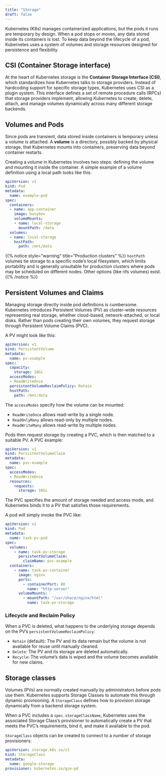 ```yaml
---
title: "Storage"
draft: false
---
```


Kubernetes (K8s) manages containerized applications, but the pods it runs are temporary by design. When a pod stops or moves, any data stored inside its containers is lost. To keep data beyond the lifecycle of a pod, Kubernetes uses a system of volumes and storage resources designed for persistence and flexibility.


## CSI (Container Storage interface)

At the heart of Kubernetes storage is the **Container Storage Interface (CSI)**, which standardizes how Kubernetes talks to storage providers. Instead of hardcoding support for specific storage types, Kubernetes uses CSI as a plugin system. This interface defines a set of remote procedure calls (RPCs) that storage providers implement, allowing Kubernetes to create, delete, attach, and manage volumes dynamically across many different storage backends.


## Volumes and Pods

Since pods are transient, data stored inside containers is temporary unless a volume is attached. A **volume** is a directory, possibly backed by physical storage, that Kubernetes mounts into containers, preserving data beyond container restarts.

Creating a volume in Kubernetes involves two steps: defining the volume and mounting it inside the container. A simple example of a volume definition using a local path looks like this:

```yaml
apiVersion: v1
kind: Pod
metadata:
  name: example-pod
spec:
  containers:
  - name: app-container
    image: busybox
    volumeMounts:
    - name: local-storage
      mountPath: /data
  volumes:
  - name: local-storage
    hostPath:
      path: /mnt/data
```
{{% notice style="warning" title="Production clusters" %}}
`hostPath` volumes tie storage to a specific node’s local filesystem, which limits portability and is generally unsuitable for production clusters where pods may be scheduled on different nodes. Other options (like nfs volumes) exist.
{{% /notice %}}

## Persistent Volumes and Claims

Managing storage directly inside pod definitions is cumbersome. Kubernetes introduces Persistent Volumes (PV) as cluster-wide resources representing real storage, whether cloud-based, network-attached, or local disks. Rather than pods creating their own volumes, they request storage through Persistent Volume Claims (PVC).

A PV might look like this:

```yaml
apiVersion: v1
kind: PersistentVolume
metadata:
  name: pv-example
spec:
  capacity:
    storage: 10Gi
  accessModes:
  - ReadWriteOnce
  persistentVolumeReclaimPolicy: Retain
  hostPath:
    path: /mnt/data
```

The `accessModes` specify how the volume can be mounted:

- `ReadWriteOnce` allows read-write by a single node.
- `ReadOnlyMany` allows read-only by multiple nodes.
- `ReadWriteMany` allows read-write by multiple nodes.

Pods then request storage by creating a PVC, which is then matched to a suitable PV. A PVC example:

```yaml
apiVersion: v1
kind: PersistentVolumeClaim
metadata:
  name: pvc-example
spec:
  accessModes:
  - ReadWriteOnce
  resources:
    requests:
      storage: 10Gi
```

The PVC specifies the amount of storage needed and access mode, and Kubernetes binds it to a PV that satisfies those requirements.

A pod will simply invoke the PVC like:

```yaml
apiVersion: v1
kind: Pod
metadata:
  name: task-pv-pod
spec:
  volumes:
    - name: task-pv-storage
      persistentVolumeClaim:
        claimName: pvc-example
  containers:
    - name: task-pv-container
      image: nginx
      ports:
        - containerPort: 80
          name: "http-server"
      volumeMounts:
        - mountPath: "/usr/share/nginx/html"
          name: task-pv-storage
```


### Lifecycle and Reclaim Policy

When a PVC is deleted, what happens to the underlying storage depends on the PV’s `persistentVolumeReclaimPolicy`:

- `Retain` (default): The PV and its data remain but the volume is not available for reuse until manually cleaned.
- `Delete`: The PV and its storage are deleted automatically.
- `Recycle`: The volume’s data is wiped and the volume becomes available for new claims.



## Storage classes

Volumes (PVs) are normally created manually by administrators before pods use them. Kubernetes supports Storage Classes to automate this through dynamic provisioning. A `StorageClass` defines how to provision storage dynamically from a backend storage system.

When a PVC includes a `spec.storageClassName`, Kubernetes uses the associated Storage Class’s provisioner to automatically create a PV that meets the PVC’s requirements, bind it, and make it available to the pod.

`StorageClass` objects can be created to connect to a number of storage provisioners:

```yaml
apiVersion: storage.k8s.io/v1
kind: StorageClass
metadata:
  name: google-storage
provisioner: kubernetes.io/gce-pd
```
